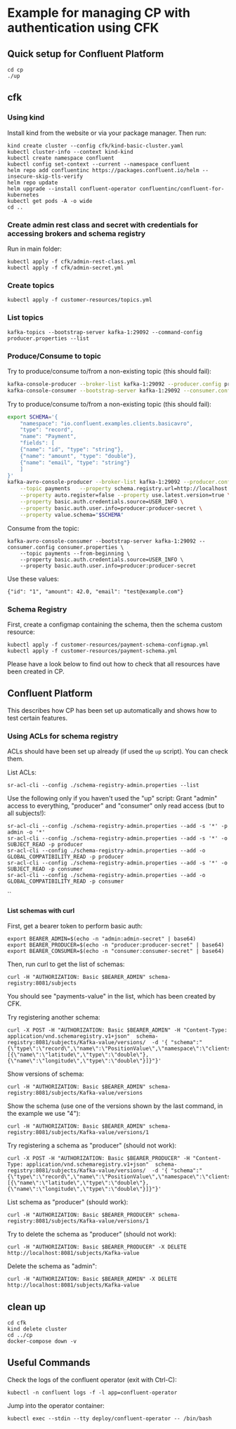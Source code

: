 
# Example for managing CP with authentication using CFK

## Quick setup for Confluent Platform
```shell
cd cp
./up
```

## cfk

### Using kind

Install kind from the website or via your package manager. Then run:

```shell
kind create cluster --config cfk/kind-basic-cluster.yaml
kubectl cluster-info --context kind-kind
kubectl create namespace confluent
kubectl config set-context --current --namespace confluent
helm repo add confluentinc https://packages.confluent.io/helm --insecure-skip-tls-verify
helm repo update
helm upgrade --install confluent-operator confluentinc/confluent-for-kubernetes
kubectl get pods -A -o wide
cd ..
```

### Create admin rest class and secret with credentials for accessing brokers and schema registry

Run in main folder:

```shell
kubectl apply -f cfk/admin-rest-class.yml
kubectl apply -f cfk/admin-secret.yml
```

### Create topics

```shell
kubectl apply -f customer-resources/topics.yml
```

### List topics

```shell
kafka-topics --bootstrap-server kafka-1:29092 --command-config producer.properties --list
```

### Produce/Consume to topic

Try to produce/consume to/from a non-existing topic (this should fail):
```bash
kafka-console-producer --broker-list kafka-1:29092 --producer.config producer.properties --topic demo-topic-1
kafka-console-consumer --bootstrap-server kafka-1:29092 --consumer.config consumer.properties --topic demo-topic-1 --from-beginning
```

Try to produce/consume to/from a non-existing topic (this should fail):
```bash
export SCHEMA='{
    "namespace": "io.confluent.examples.clients.basicavro",
    "type": "record",
    "name": "Payment",
    "fields": [
    {"name": "id", "type": "string"},
    {"name": "amount", "type": "double"},
    {"name": "email", "type": "string"}
    ]
}'
kafka-avro-console-producer --broker-list kafka-1:29092 --producer.config producer.properties \
    --topic payments   --property schema.registry.url=http://localhost:8081 \
    --property auto.register=false --property use.latest.version=true \
    --property basic.auth.credentials.source=USER_INFO \
    --property basic.auth.user.info=producer:producer-secret \
    --property value.schema="$SCHEMA"
```

Consume from the topic:

```shell
kafka-avro-console-consumer --bootstrap-server kafka-1:29092 --consumer.config consumer.properties \
    --topic payments --from-beginning \
    --property basic.auth.credentials.source=USER_INFO \
    --property basic.auth.user.info=producer:producer-secret
```

Use these values:

```
{"id": "1", "amount": 42.0, "email": "test@example.com"}
```

### Schema Registry

First, create a configmap containing the schema, then the schema custom resource:

```shell
kubectl apply -f customer-resources/payment-schema-configmap.yml
kubectl apply -f customer-resources/payment-schema.yml
```

Please have a look below to find out how to check that all resources have been created in CP.

## Confluent Platform

This describes how CP has been set up automatically and shows how to test certain features.
### Using ACLs for schema registry

ACLs should have been set up already (if used the `up` script). You can check them.

List ACLs:

```shell
sr-acl-cli --config ./schema-registry-admin.properties --list
```

Use the following only if you haven't used the "up" script:
Grant "admin" access to everything, "producer" and "consumer" only read access (but to all subjects!):

```shell
sr-acl-cli --config ./schema-registry-admin.properties --add -s '*' -p admin -o '*'
sr-acl-cli --config ./schema-registry-admin.properties --add -s '*' -o SUBJECT_READ -p producer
sr-acl-cli --config ./schema-registry-admin.properties --add -o GLOBAL_COMPATIBILITY_READ -p producer
sr-acl-cli --config ./schema-registry-admin.properties --add -s '*' -o SUBJECT_READ -p consumer
sr-acl-cli --config ./schema-registry-admin.properties --add -o GLOBAL_COMPATIBILITY_READ -p consumer
```

``
#### List schemas with curl

First, get a bearer token to perform basic auth:

```shell
export BEARER_ADMIN=$(echo -n "admin:admin-secret" | base64)
export BEARER_PRODUCER=$(echo -n "producer:producer-secret" | base64)
export BEARER_CONSUMER=$(echo -n "consumer:consumer-secret" | base64)
```

Then, run curl to get the list of schemas:

```shell
curl -H "AUTHORIZATION: Basic $BEARER_ADMIN" schema-registry:8081/subjects
```

You should see "payments-value" in the list, which has been created by CFK.

Try registering another schema:

```shell
curl -X POST -H "AUTHORIZATION: Basic $BEARER_ADMIN" -H "Content-Type: application/vnd.schemaregistry.v1+json"  schema-registry:8081/subjects/Kafka-value/versions/  -d '{ "schema":"{\"type\":\"record\",\"name\":\"PositionValue\",\"namespace\":\"clients.avro\",\"fields\":[{\"name\":\"latitude\",\"type\":\"double\"},{\"name\":\"longitude\",\"type\":\"double\"}]}"}'
```

Show versions of schema:

```shell
curl -H "AUTHORIZATION: Basic $BEARER_ADMIN" schema-registry:8081/subjects/Kafka-value/versions
```

Show the schema (use one of the versions shown by the last command, in the example we use "4"):

```shell
curl -H "AUTHORIZATION: Basic $BEARER_ADMIN" schema-registry:8081/subjects/Kafka-value/versions/1
```

Try registering a schema as "producer" (should not work):

```shell
curl -X POST -H "AUTHORIZATION: Basic $BEARER_PRODUCER" -H "Content-Type: application/vnd.schemaregistry.v1+json"  schema-registry:8081/subjects/Kafka-value/versions/  -d '{ "schema":"{\"type\":\"record\",\"name\":\"PositionValue\",\"namespace\":\"clients.avro\",\"fields\":[{\"name\":\"latitude\",\"type\":\"double\"},{\"name\":\"longitude\",\"type\":\"double\"}]}"}'
```

List schema as "producer" (should work):

```shell
curl -H "AUTHORIZATION: Basic $BEARER_PRODUCER" schema-registry:8081/subjects/Kafka-value/versions/1
```

Try to delete the schema as "producer" (should not work):

```shell
curl -H "AUTHORIZATION: Basic $BEARER_PRODUCER" -X DELETE http://localhost:8081/subjects/Kafka-value
```



Delete the schema as "admin":

```shell
curl -H "AUTHORIZATION: Basic $BEARER_ADMIN" -X DELETE http://localhost:8081/subjects/Kafka-value
```

## clean up

```shell
cd cfk
kind delete cluster
cd ../cp
docker-compose down -v
```

## Useful Commands
Check the logs of the confluent operator (exit with Ctrl-C):

```shell
kubectl -n confluent logs -f -l app=confluent-operator
```

Jump into the operator container:

```shell
kubectl exec --stdin --tty deploy/confluent-operator -- /bin/bash
```
